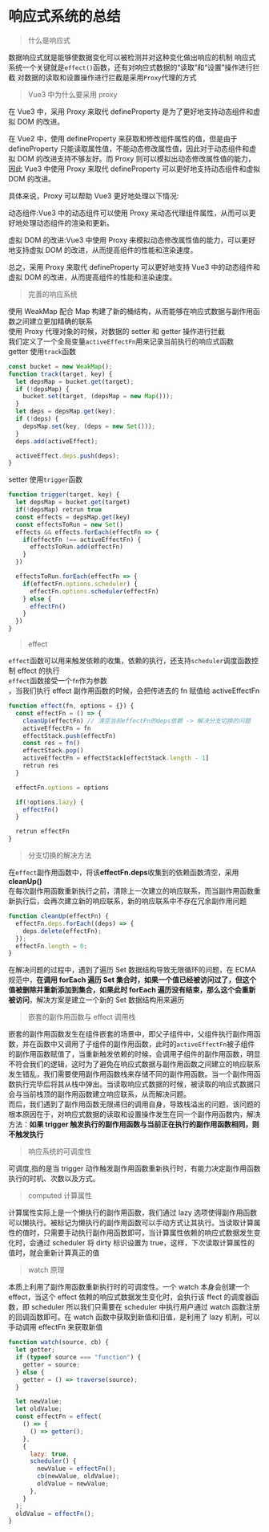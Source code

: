 # 响应式系统的总结

> 什么是响应式

数据响应式就是能够使数据变化可以被检测并对这种变化做出响应的机制
响应式系统一个关键就是`effect()`函数，还有对响应式数据的“读取”和“设置”操作进行拦截
对数据的读取和设置操作进行拦截是采用`Proxy`代理的方式

> Vue3 中为什么要采用 proxy

在 Vue3 中，采用 Proxy 来取代 defineProperty 是为了更好地支持动态组件和虚拟 DOM 的改进。

在 Vue2 中，使用 defineProperty 来获取和修改组件属性的值，但是由于 defineProperty 只能读取属性值，不能动态修改属性值，因此对于动态组件和虚拟 DOM 的改进支持不够友好。而 Proxy 则可以模拟出动态修改属性值的能力，因此 Vue3 中使用 Proxy 来取代 defineProperty 可以更好地支持动态组件和虚拟 DOM 的改进。

具体来说，Proxy 可以帮助 Vue3 更好地处理以下情况:

动态组件:Vue3 中的动态组件可以使用 Proxy 来动态代理组件属性，从而可以更好地处理动态组件的渲染和更新。

虚拟 DOM 的改进:Vue3 中使用 Proxy 来模拟动态修改属性值的能力，可以更好地支持虚拟 DOM 的改进，从而提高组件的性能和渲染速度。

总之，采用 Proxy 来取代 defineProperty 可以更好地支持 Vue3 中的动态组件和虚拟 DOM 的改进，从而提高组件的性能和渲染速度。

> 完善的响应系统

使用 WeakMap 配合 Map 构建了新的桶结构，从而能够在响应式数据与副作用函数之间建立更加精确的联系  
使用 Proxy 代理对象的时候，对数据的 setter 和 getter 操作进行拦截  
我们定义了一个全局变量`activeEffectFn`用来记录当前执行的响应式函数  
getter 使用`track`函数

```js
const bucket = new WeakMap();
function track(target, key) {
  let depsMap = bucket.get(target);
  if (!depsMap) {
    bucket.set(target, (depsMap = new Map()));
  }
  let deps = depsMap.get(key);
  if (!deps) {
    depsMap.set(key, (deps = new Set()));
  }
  deps.add(activeEffect);

  activeEffect.deps.push(deps);
}
```

setter 使用`trigger`函数

```js
function trigger(target, key) {
  let depsMap = bucket.get(target)
  if(!depsMap) retrun true
  const effects = depsMap.get(key)
  const effectsToRun = new Set()
  effects && effects.forEach(effectFn => {
    if(effectFn !== activeEffectFn) {
      effectsToRun.add(effectFn)
    }
  })

  effectsToRun.forEach(effectFn => {
    if(effectFn.options.scheduler) {
      effectFn.options.scheduler(effectFn)
    } else {
      effectFn()
    }
  })
}
```

> effect

`effect`函数可以用来触发依赖的收集，依赖的执行，还支持`scheduler`调度函数控制 effect 的执行  
`effect`函数接受一个`fn`作为参数  
，当我们执行 effect 副作用函数的时候，会把传进去的 fn 赋值给 activeEffectFn

```js
function effect(fn, options = {}) {
  const effectFn = () => {
    cleanUp(effectFn) // 清空当前effectFn的deps依赖 -> 解决分支切换的问题
    activeEffectFn = fn
    effectStack.push(effectFn)
    const res = fn()
    effectStack.pop()
    activeEffectFn = effectStack[effectStack.length - 1]
    retrun res
  }

  effectFn.options = options

  if(!options.lazy) {
    effectFn()
  }

  retrun effectFn
}
```

> 分支切换的解决方法

在`effect`副作用函数中，将该**effectFn.deps**收集到的依赖函数清空，采用**cleanUp()**  
在每次副作用函数重新执行之前，清除上一次建立的响应联系，而当副作用函数重新执行后，会再次建立新的响应联系，新的响应联系中不存在冗余副作用问题

```js
function cleanUp(effectFn) {
  effectFn.deps.forEach((deps) => {
    deps.delete(effectFn);
  });
  effectFn.length = 0;
}
```

在解决问题的过程中，遇到了遍历 Set 数据结构导致无限循环的问题，在 ECMA 规范中，**在调用 forEach 遍历 Set 集合时，如果一个值已经被访问过了，但这个值被删除并重新添加到集合，如果此时 forEach 遍历没有结束，那么这个会重新被访问**，解决方案是建立一个新的 Set 数据结构用来遍历

> 嵌套的副作用函数与 effect 调用栈

嵌套的副作用函数发生在组件嵌套的场景中，即父子组件中，父组件执行副作用函数，并在函数中又调用了子组件的副作用函数，此时的`activeEffectFn`被子组件的副作用函数赋值了，当重新触发依赖的时候，会调用子组件的副作用函数，明显不符合我们的逻辑，这时为了避免在响应式数据与副作用函数之间建立的响应联系发生错乱，我们需要使用副作用函数栈来存储不同的副作用函数。当一个副作用函数执行完毕后将其从栈中弹出。当读取响应式数据的时候，被读取的响应式数据只会与当前栈顶的副作用函数建立响应联系，从而解决问题。  
而后，我们遇到了副作用函数无限递归的调用自身，导致栈溢出的问题，该问题的根本原因在于，对响应式数据的读取和设置操作发生在同一个副作用函数内，解决方法：**如果 trigger 触发执行的副作用函数与当前正在执行的副作用函数相同，则不触发执行**

> 响应系统的可调度性

可调度,指的是当 trigger 动作触发副作用函数重新执行时，有能力决定副作用函数执行的时机、次数以及方式。

> computed 计算属性

计算属性实际上是一个懒执行的副作用函数，我们通过 lazy 选项使得副作用函数可以懒执行。被标记为懒执行的副作用函数可以手动方式让其执行。当读取计算属性的值时，只需要手动执行副作用函数即可，当计算属性依赖的响应式数据发生变化时，会通过 scheduler 将 dirty 标识设置为 true，这样，下次读取计算属性的值时，就会重新计算真正的值

> watch 原理

本质上利用了副作用函数重新执行时的可调度性。一个 watch 本身会创建一个 effect，当这个 effect 依赖的响应式数据发生变化时，会执行该 ffect 的调度器函数，即 scheduler 所以我们只需要在 scheduler 中执行用户通过 watch 函数注册的回调函数即可。在 watch 函数中获取到新值和旧值，是利用了 lazy 机制，可以手动调用 effectFn 来获取新值

```js
function watch(source, cb) {
  let getter;
  if (typeof source === "function") {
    getter = source;
  } else {
    getter = () => traverse(source);
  }

  let newValue;
  let oldValue;
  const effectFn = effect(
    () => {
      () => getter();
    },
    {
      lazy: true,
      scheduler() {
        newValue = effectFn();
        cb(newValue, oldValue);
        oldValue = newValue;
      },
    }
  );
  oldValue = effectFn();
}
```
